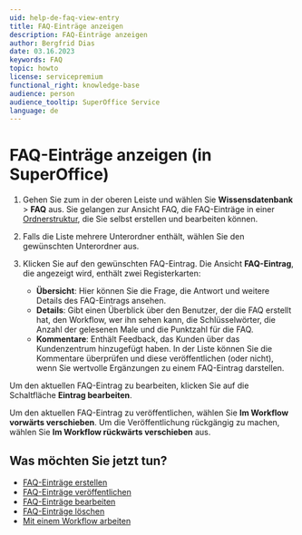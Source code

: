 ```yaml
---
uid: help-de-faq-view-entry
title: FAQ-Einträge anzeigen
description: FAQ-Einträge anzeigen
author: Bergfrid Dias
date: 03.16.2023
keywords: FAQ
topic: howto
license: servicepremium
functional_right: knowledge-base
audience: person
audience_tooltip: SuperOffice Service
language: de
---
```


# FAQ-Einträge anzeigen (in SuperOffice)

1. Gehen Sie zum <i class="ph ph-list" aria-label="Main menu"></i> in der oberen Leiste und wählen Sie **Wissensdatenbank** > **FAQ** aus. Sie gelangen zur Ansicht FAQ, die FAQ-Einträge in einer [Ordnerstruktur][1], die Sie selbst erstellen und bearbeiten können.

2. Falls die Liste mehrere Unterordner enthält, wählen Sie den gewünschten Unterordner aus.

3. Klicken Sie auf den gewünschten FAQ-Eintrag. Die Ansicht **FAQ-Eintrag**, die angezeigt wird, enthält zwei Registerkarten:
    * **Übersicht**: Hier können Sie die Frage, die Antwort und weitere Details des FAQ-Eintrags ansehen.
    * **Details**: Gibt einen Überblick über den Benutzer, der die FAQ erstellt hat, den Workflow, wer ihn sehen kann, die Schlüsselwörter, die Anzahl der gelesenen Male und die Punktzahl für die FAQ.
    * **Kommentare**: Enthält Feedback, das Kunden über das Kundenzentrum hinzugefügt haben. In der Liste können Sie die Kommentare überprüfen und diese veröffentlichen (oder nicht), wenn Sie wertvolle Ergänzungen zu einem FAQ-Eintrag darstellen.

Um den aktuellen FAQ-Eintrag zu bearbeiten, klicken Sie auf die Schaltfläche **Eintrag bearbeiten**.

Um den aktuellen FAQ-Eintrag zu veröffentlichen, wählen Sie **Im Workflow vorwärts verschieben**. Um die Veröffentlichung rückgängig zu machen, wählen Sie **Im Workflow rückwärts verschieben** aus.

## Was möchten Sie jetzt tun?

* [FAQ-Einträge erstellen][5]
* [FAQ-Einträge veröffentlichen][4]
* [FAQ-Einträge bearbeiten][3]
* [FAQ-Einträge löschen][6]
* [Mit einem Workflow arbeiten][7]

<!-- Referenced links -->
[1]: manage-folders.md
[3]: edit.md
[4]: publish.md
[5]: create.md
[6]: delete.md
[7]: workflow.md
